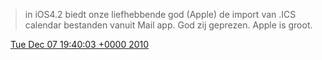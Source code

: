 > in iOS4\.2 biedt onze liefhebbende god \(Apple\) de import van \.ICS calendar bestanden vanuit Mail app\. God zij geprezen\. Apple is groot\.

<img src="../../media/tweet.ico" width="12" /> [Tue Dec 07 19:40:03 +0000 2010](https://twitter.com/DromerDenker/status/12229873238020096)